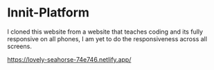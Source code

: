 # Innit-Platform


I cloned this website from  a website that teaches coding and its fully responsive on all phones, I am yet to do the responsiveness across all screens.

https://lovely-seahorse-74e746.netlify.app/
